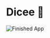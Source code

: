 
# Dicee 🎲


![Finished App](https://github.com/londonappbrewery/Images/blob/master/dicee-demo.gif)

